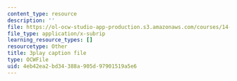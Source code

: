 ```yaml
---
content_type: resource
description: ''
file: https://ol-ocw-studio-app-production.s3.amazonaws.com/courses/14-01sc-principles-of-microeconomics-fall-2011/4eb42ea2bd34388a905d97901519a5e6_WRuAAoyEmY0.srt
file_type: application/x-subrip
learning_resource_types: []
resourcetype: Other
title: 3play caption file
type: OCWFile
uid: 4eb42ea2-bd34-388a-905d-97901519a5e6
---
```

